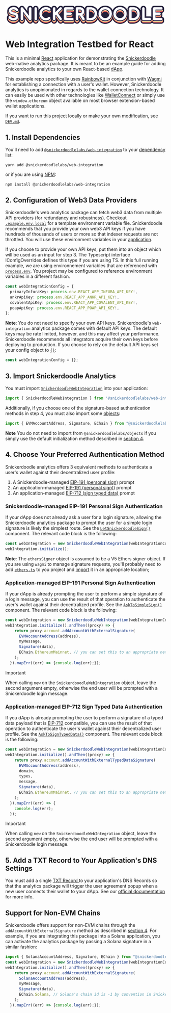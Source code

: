 [![Snickerdoodle Protocol](/snickerdoodle_horizontal_notab.png)](https://snickerdoodle.com)

# Web Integration Testbed for React

This is a minimal [React](https://react.dev/) application for demonstrating the [Snickerdoodle](https://snickerdoodle.com) web-native analytics package. It is meant to be an example guide for adding Snickerdoodle analytics to your own React-based [dApp](https://ethereum.org/en/developers/docs/dapps/). 

This example repo specifically uses [RainbowKit](https://www.rainbowkit.com/) in conjunction with [Wagmi](https://wagmi.sh/) for establishing a connection with a user's wallet. However, Snickerdoodle analytics is unopinionated in regards to the wallet connection technology. It can easily be used with other technologies like [WalletConnect](https://walletconnect.com/) or simply use the `window.ethereum` object available on most browser extension-based wallet applications. 

If you want to run this project locally or make your own modification, see [`DEV.md`](/DEV.md).

 ## 1. Install Dependencies

 You'll need to add [`@snickerdoodlelabs/web-integration`](https://www.npmjs.com/package/@snickerdoodlelabs/web-integration) to your [dependency](/package.json#L7) list:

```
yarn add @snickerdoodlelabs/web-integration
```
or if you are using [NPM](https://www.npmjs.com/):

```
npm install @snickerdoodlelabs/web-integration
```

## 2. Configuration of Web3 Data Providers

Snickerdoodle's web analytics package can fetch web3 data from multiple API providers (for redundancy and robustness). Checkout [`.example.env.local`](/.example.env.local) for a template environment variable file. Snickerdoodle recommends that you provide your own web3 API keys if you have hundreds of thousands of users or more so that indexer requests are not throttled. You will use these environment variables in your [application](/src/App.tsx#L64). 

If you choose to provide your own API keys, put them into an object which will be used as an input for step 3. The Typescript interface IConfigOverrides defines this type if you are using TS. In this full running example, we are using
environnement variables that are referenced with [`process.env`](https://create-react-app.dev/docs/adding-custom-environment-variables/). You project may be configured to reference environment variables in a different fashion. 

```typescript
const webIntegrationConfig = {
  primaryInfuraKey: process.env.REACT_APP_INFURA_API_KEY!,
  ankrApiKey: process.env.REACT_APP_ANKR_API_KEY!,
  covalentApiKey: process.env.REACT_APP_COVALENT_API_KEY!,
  poapApiKey: process.env.REACT_APP_POAP_API_KEY!,
};
```

**Note**: You do not need to specify your own API keys. Snickerdoodle's `web-integration` analytics package comes with default API keys. The default keys may be rate limited, however, and this may affect your performance. Snickerdoodle recommends all integrators acquire their own keys before deploying to production. If you choose to rely on the default API keys set your config object to [`{}`](/src/App.tsx#L61):

```typescript
const webIntegrationConfig = {};
```

## 3. Import Snickerdoodle Analytics

You must import [`SnickerdoodleWebIntegration`](/src/App.tsx#L8) into your application:

```typescript
import { SnickerdoodleWebIntegration } from '@snickerdoodlelabs/web-integration';
```

Additionally, if you choose one of the signature-based authentication methods in step 4, you must also import some [objects](/src/App.tsx#L7):

```typescript
import { EVMAccountAddress, Signature, EChain } from "@snickerdoodlelabs/objects";
```

**Note** You do not need to import from `@snickerdoodlelabs/objects` if you simply use the default initialization method described in [section 4](#4-choose-your-preferred-authentication-method). 

## 4. Choose Your Preferred Authentication Method

Snickerdoodle analytics offers 3 equivalent methods to authenticate a user's wallet against their decentralized user profile:

1. A Snickerdoodle-managed [EIP-191 (personal sign)](https://eips.ethereum.org/EIPS/eip-191) prompt
2. An application-managed [EIP-191 (personal sign)](https://eips.ethereum.org/EIPS/eip-191)) prompt
3. An application-managed [EIP-712 (sign typed data)](https://eips.ethereum.org/EIPS/eip-712) prompt

### Snickerdoodle-managed EIP-191 Personal Sign Authentication

If your dApp does not already ask a user for a login signature, allowing the Snickerdoodle analytics package to prompt the user for a simple login signature
is likely the simplest route. See the [`LetSnickerdoodleSign()`](/src/App.tsx#L103) component. The relevant code block is the following:

```typescript
const webIntegration = new SnickerdoodleWebIntegration(webIntegrationConfig, ethersSigner);
webIntegration.initialize();
```

**Note**: The `ethersSigner` object is assumed to be a V5 Ethers signer object. If you are using `wagmi` to manage signature requests, you'll probably need to 
add [`ethers.ts`](/src/ethers.ts) to you project and [import](/src/App.tsx#L28) it in an appropriate location;

### Application-managed EIP-191 Personal Sign Authentication

If your dApp is already prompting the user to perform a simple signature of a login message, you can use the result of that operation to authenticate the user's
wallet against their decentralized profile. See the [`AskToSimpleSign()`](/src/App.tsx#L138) component. The relevant code block is the following:

```typescript
const webIntegration = new SnickerdoodleWebIntegration(webIntegrationConfig,);
webIntegration.initialize().andThen((proxy) => {
    return proxy.account.addAccountWithExternalSignature(
      EVMAccountAddress(address),
      myMessage,
      Signature(data),
      EChain.EthereumMainnet, // you can set this to an appropriate network for your app
    );
  }).mapErr((err) => {console.log(err);});
```

> [!IMPORTANT]
> When calling `new` on the `SnickerdooodleWebIntegration` object, leave the second argument empty, otherwise the end user will be prompted with a Snickerdoodle login message. 

### Application-managed EIP-712 Sign Typed Data Authentication

If you dApp is already prompting the user to perform a signature of a typed data payload that is [EIP-712](https://eips.ethereum.org/EIPS/eip-712) compatible, you can use the result of that operation to authenticate the user's wallet against their decentralized user profile. See the [`AskToSignTypedData()`](/src/App.tsx#L204) component. The relevant code block is the following:

```typescript
const webIntegration = new SnickerdoodleWebIntegration(webIntegrationConfig,);
webIntegration.initialize().andThen((proxy) => {
    return proxy.account.addAccountWithExternalTypedDataSignature(
      EVMAccountAddress(address),
      domain,
      types,
      message,
      Signature(data),
      EChain.EthereumMainnet, // you can set this to an appropriate network for your app
    );
  }).mapErr((err) => {
    console.log(err);
  });
```

> [!IMPORTANT]
> When calling `new` on the `SnickerdooodleWebIntegration` object, leave the second argument empty, otherwise the end user will be prompted with a Snickerdoodle login message. 

## 5.  Add a TXT Record to Your Application's DNS Settings

You must add a single [TXT Record ](https://www.cloudflare.com/learning/dns/dns-records/dns-txt-record/) to your application's DNS Records so that the analytics package will
trigger the user agreement popup when a new user connects their wallet to your dApp. See our [official documentation](https://marketing-docs.snickerdoodle.com/integration-instructions/react-apps#3.-add-a-txt-record-to-your-react-apps-domain) for more info. 

## Support for Non-EVM Chains

Snickerdoodle offers support for non-EVM chains through the `addAccountWithExternalSignature` method as described in [section 4](#application-managed-eip-191-personal-sign-authentication). For example, if you are integrating this package into a Solana application, you can 
activate the analytics package by passing a Solana signature in a similar fashion:

```typescript
import { SolanaAccountAddress, Signature, EChain } from "@snickerdoodlelabs/objects";
const webIntegration = new SnickerdoodleWebIntegration(webIntegrationConfig,);
webIntegration.initialize().andThen((proxy) => {
    return proxy.account.addAccountWithExternalSignature(
      SolanaAccountAddress(address),
      myMessage,
      Signature(data),
      EChain.Solana, // Solana's chain id is -1 by convention in Snickerdoodle's enum type
    );
  }).mapErr((err) => {console.log(err);});
```